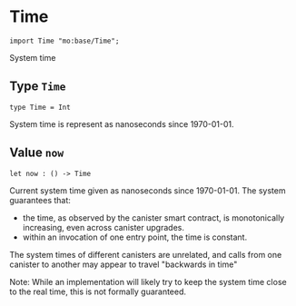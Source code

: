 # Time

``` motoko
import Time "mo:base/Time";
```

System time

## Type `Time`
``` motoko no-repl
type Time = Int
```

System time is represent as nanoseconds since 1970-01-01.

## Value `now`
``` motoko no-repl
let now : () -> Time
```

Current system time given as nanoseconds since 1970-01-01. The system guarantees that:

* the time, as observed by the canister smart contract, is monotonically increasing, even across canister upgrades.
* within an invocation of one entry point, the time is constant.

The system times of different canisters are unrelated, and calls from one canister to another may appear to travel "backwards in time"

Note: While an implementation will likely try to keep the system time close to the real time, this is not formally guaranteed.
